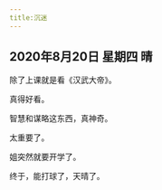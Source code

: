 ```yaml
---
title:沉迷
---
```


## 2020年8月20日 星期四 晴

除了上课就是看《汉武大帝》。

真得好看。

智慧和谋略这东西，真神奇。

太重要了。

姐突然就要开学了。

终于，能打球了，天晴了。
